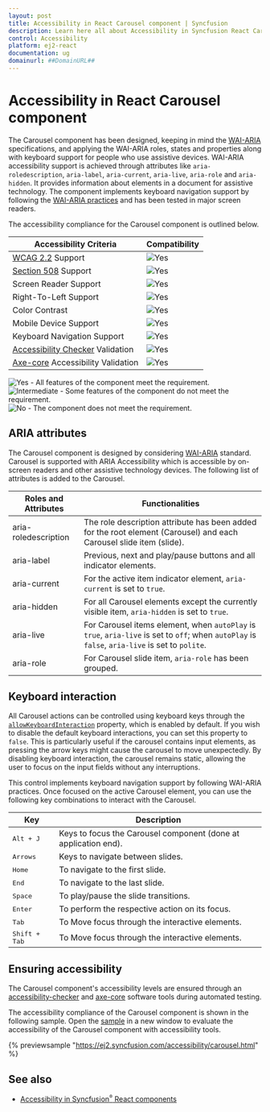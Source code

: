 ```yaml
---
layout: post
title: Accessibility in React Carousel component | Syncfusion
description: Learn here all about Accessibility in Syncfusion React Carousel component of Syncfusion Essential JS 2 and more.
control: Accessibility
platform: ej2-react
documentation: ug
domainurl: ##DomainURL##
---
```


# Accessibility in React Carousel component

The Carousel component has been designed, keeping in mind the [WAI-ARIA](https://www.w3.org/WAI/ARIA/apg/patterns/carousel/) specifications, and applying the WAI-ARIA roles, states and properties along with keyboard support for people who use assistive devices. WAI-ARIA accessibility support is achieved through attributes like `aria-roledescription`, `aria-label`, `aria-current`, `aria-live`, `aria-role` and `aria-hidden`. It provides information about elements in a document for assistive technology. The component implements keyboard navigation support by following the [WAI-ARIA practices](https://www.w3.org/WAI/ARIA/apg/) and has been tested in major screen readers.

The accessibility compliance for the Carousel component is outlined below.

| Accessibility Criteria | Compatibility |
| -- | -- |
| [WCAG 2.2](https://www.w3.org/TR/WCAG22/) Support | <img src="https://cdn.syncfusion.com/content/images/documentation/full.png" alt="Yes"> |
| [Section 508](https://www.section508.gov/) Support | <img src="https://cdn.syncfusion.com/content/images/documentation/full.png" alt="Yes"> |
| Screen Reader Support | <img src="https://cdn.syncfusion.com/content/images/documentation/full.png" alt="Yes"> |
| Right-To-Left Support | <img src="https://cdn.syncfusion.com/content/images/documentation/full.png" alt="Yes"> |
| Color Contrast | <img src="https://cdn.syncfusion.com/content/images/documentation/full.png" alt="Yes"> |
| Mobile Device Support | <img src="https://cdn.syncfusion.com/content/images/documentation/full.png" alt="Yes"> |
| Keyboard Navigation Support | <img src="https://cdn.syncfusion.com/content/images/documentation/full.png" alt="Yes"> |
| [Accessibility Checker](https://www.npmjs.com/package/accessibility-checker) Validation | <img src="https://cdn.syncfusion.com/content/images/documentation/full.png" alt="Yes"> |
| [Axe-core](https://www.npmjs.com/package/axe-core) Accessibility Validation | <img src="https://cdn.syncfusion.com/content/images/documentation/full.png" alt="Yes"> |

<style>
    .post .post-content img {
        display: inline-block;
        margin: 0.5em 0;
    }
</style>

<div><img src="https://cdn.syncfusion.com/content/images/documentation/full.png" alt="Yes"> - All features of the component meet the requirement.</div>

<div><img src="https://cdn.syncfusion.com/content/images/documentation/partial.png" alt="Intermediate"> - Some features of the component do not meet the requirement.</div>

<div><img src="https://cdn.syncfusion.com/content/images/documentation/not-supported.png" alt="No"> - The component does not meet the requirement.</div>

## ARIA attributes

The Carousel component is designed by considering [WAI-ARIA](https://www.w3.org/WAI/ARIA/apg/patterns/carousel/#keyboardinteraction) standard. Carousel is supported with ARIA Accessibility which is accessible by on-screen readers and other assistive technology devices. The following list of attributes is added to the Carousel.

| **Roles and Attributes** | **Functionalities**                                                                                                                             |
| ------------------------ | ----------------------------------------------------------------------------------------------------------------------------------------------- |
| aria-roledescription   | The role description attribute has been added for the root element (Carousel) and each Carousel slide item (slide).                            |
| aria-label             | Previous, next and play/pause buttons and all indicator elements.                                                                               |
| aria-current           | For the active item indicator element, `aria-current` is set to `true`.                                                                         |
| aria-hidden            | For all Carousel elements except the currently visible item, `aria-hidden` is set to `true`.                                                    |
| aria-live              | For Carousel items element, when `autoPlay` is `true`, `aria-live` is set to `off`; when `autoPlay` is `false`, `aria-live` is set to `polite`. |
| aria-role              | For Carousel slide item, `aria-role` has been grouped.                                                                                           |

## Keyboard interaction

All Carousel actions can be controlled using keyboard keys through the [`allowKeyboardInteraction`](https://ej2.syncfusion.com/react/documentation/api/carousel/#allowkeyboardinteraction) property, which is enabled by default. If you wish to disable the default keyboard interactions, you can set this property to `false`. This is particularly useful if the carousel contains input elements, as pressing the arrow keys might cause the carousel to move unexpectedly. By disabling keyboard interaction, the carousel remains static, allowing the user to focus on the input fields without any interruptions.

This control implements keyboard navigation support by following WAI-ARIA practices. Once focused on the active Carousel element, you can use the following key combinations to interact with the Carousel.

| Key                | Description                                                     |
| ------------------ | --------------------------------------------------------------- |
| <kbd>Alt + J</kbd> | Keys to focus the Carousel component (done at application end). |
| <kbd>Arrows</kbd>  | Keys to navigate between slides.                                |
| <kbd>Home</kbd>    | To navigate to the first slide.                                 |
| <kbd>End</kbd>     | To navigate to the last slide.                                  |
| <kbd>Space</kbd>   | To play/pause the slide transitions.                            |
| <kbd>Enter</kbd>   | To perform the respective action on its focus.                  |
| <kbd>Tab</kbd>     | To Move focus through the interactive elements.                 |
| <kbd>Shift + Tab</kbd> | To Move focus through the interactive elements.             |

## Ensuring accessibility

The Carousel component's accessibility levels are ensured through an [accessibility-checker](https://www.npmjs.com/package/accessibility-checker) and [axe-core](https://www.npmjs.com/package/axe-core) software tools during automated testing.

The accessibility compliance of the Carousel component is shown in the following sample. Open the [sample](https://ej2.syncfusion.com/accessibility/carousel.html) in a new window to evaluate the accessibility of the Carousel component with accessibility tools.

{% previewsample "https://ej2.syncfusion.com/accessibility/carousel.html" %}

## See also

- [Accessibility in Syncfusion<sup style="font-size:70%">&reg;</sup> React components](../common/accessibility)
